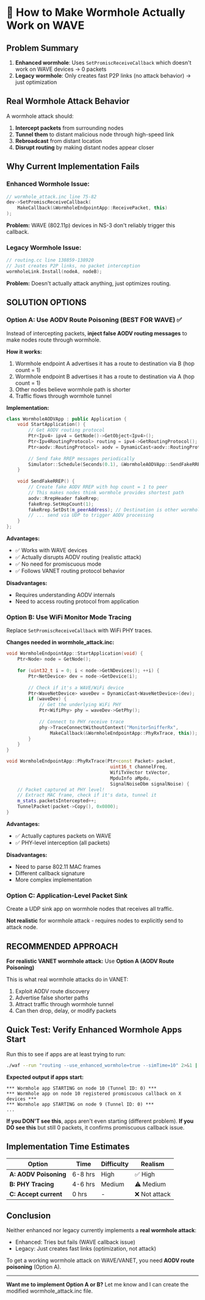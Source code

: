 # 🔧 How to Make Wormhole Actually Work on WAVE

## Problem Summary
1. **Enhanced wormhole**: Uses `SetPromiscReceiveCallback` which doesn't work on WAVE devices → 0 packets
2. **Legacy wormhole**: Only creates fast P2P links (no attack behavior) → just optimization

## Real Wormhole Attack Behavior
A wormhole attack should:
1. **Intercept packets** from surrounding nodes
2. **Tunnel them** to distant malicious node through high-speed link  
3. **Rebroadcast** from distant location
4. **Disrupt routing** by making distant nodes appear closer

## Why Current Implementation Fails

### Enhanced Wormhole Issue:
```cpp
// wormhole_attack.inc line 75-82
dev->SetPromiscReceiveCallback(
    MakeCallback(&WormholeEndpointApp::ReceivePacket, this)
);
```
**Problem:** WAVE (802.11p) devices in NS-3 don't reliably trigger this callback.

### Legacy Wormhole Issue:
```cpp
// routing.cc line 138859-138920
// Just creates P2P links, no packet interception
wormholeLink.Install(nodeA, nodeB);
```
**Problem:** Doesn't actually attack anything, just optimizes routing.

## SOLUTION OPTIONS

### Option A: Use AODV Route Poisoning (BEST FOR WAVE) ✅

Instead of intercepting packets, **inject false AODV routing messages** to make nodes route through wormhole.

**How it works:**
1. Wormhole endpoint A advertises it has a route to destination via B (hop count = 1)
2. Wormhole endpoint B advertises it has a route to destination via A (hop count = 1)  
3. Other nodes believe wormhole path is shorter
4. Traffic flows through wormhole tunnel

**Implementation:**
```cpp
class WormholeAODVApp : public Application {
    void StartApplication() {
        // Get AODV routing protocol
        Ptr<Ipv4> ipv4 = GetNode()->GetObject<Ipv4>();
        Ptr<Ipv4RoutingProtocol> routing = ipv4->GetRoutingProtocol();
        Ptr<aodv::RoutingProtocol> aodv = DynamicCast<aodv::RoutingProtocol>(routing);
        
        // Send fake RREP messages periodically
        Simulator::Schedule(Seconds(0.1), &WormholeAODVApp::SendFakeRREP, this);
    }
    
    void SendFakeRREP() {
        // Create fake AODV RREP with hop count = 1 to peer
        // This makes nodes think wormhole provides shortest path
        aodv::RrepHeader fakeRrep;
        fakeRrep.SetHopCount(1);
        fakeRrep.SetDst(m_peerAddress); // Destination is other wormhole endpoint
        // ... send via UDP to trigger AODV processing
    }
};
```

**Advantages:**
- ✅ Works with WAVE devices
- ✅ Actually disrupts AODV routing (realistic attack)
- ✅ No need for promiscuous mode
- ✅ Follows VANET routing protocol behavior

**Disadvantages:**
- Requires understanding AODV internals
- Need to access routing protocol from application

### Option B: Use WiFi Monitor Mode Tracing

Replace `SetPromiscReceiveCallback` with WiFi PHY traces.

**Changes needed in wormhole_attack.inc:**
```cpp
void WormholeEndpointApp::StartApplication(void) {
    Ptr<Node> node = GetNode();
    
    for (uint32_t i = 0; i < node->GetNDevices(); ++i) {
        Ptr<NetDevice> dev = node->GetDevice(i);
        
        // Check if it's a WAVE/WiFi device
        Ptr<WaveNetDevice> waveDev = DynamicCast<WaveNetDevice>(dev);
        if (waveDev) {
            // Get the underlying WiFi PHY
            Ptr<WifiPhy> phy = waveDev->GetPhy();
            
            // Connect to PHY receive trace
            phy->TraceConnectWithoutContext("MonitorSnifferRx",
                MakeCallback(&WormholeEndpointApp::PhyRxTrace, this));
        }
    }
}

void WormholeEndpointApp::PhyRxTrace(Ptr<const Packet> packet,
                                      uint16_t channelFreq,
                                      WifiTxVector txVector,
                                      MpduInfo aMpdu,
                                      SignalNoiseDbm signalNoise) {
    // Packet captured at PHY level!
    // Extract MAC frame, check if it's data, tunnel it
    m_stats.packetsIntercepted++;
    TunnelPacket(packet->Copy(), 0x0800);
}
```

**Advantages:**
- ✅ Actually captures packets on WAVE
- ✅ PHY-level interception (all packets)

**Disadvantages:**
- Need to parse 802.11 MAC frames
- Different callback signature
- More complex implementation

### Option C: Application-Level Packet Sink

Create a UDP sink app on wormhole nodes that receives all traffic.

**Not realistic** for wormhole attack - requires nodes to explicitly send to attack node.

## RECOMMENDED APPROACH

**For realistic VANET wormhole attack:** Use **Option A (AODV Route Poisoning)**

This is what real wormhole attacks do in VANET:
1. Exploit AODV route discovery
2. Advertise false shorter paths
3. Attract traffic through wormhole tunnel
4. Can then drop, delay, or modify packets

## Quick Test: Verify Enhanced Wormhole Apps Start

Run this to see if apps are at least trying to run:

```bash
./waf --run "routing --use_enhanced_wormhole=true --simTime=10" 2>&1 | grep "Wormhole app"
```

**Expected output if apps start:**
```
*** Wormhole app STARTING on node 10 (Tunnel ID: 0) ***
*** Wormhole app on node 10 registered promiscuous callback on X devices ***
*** Wormhole app STARTING on node 9 (Tunnel ID: 0) ***
...
```

**If you DON'T see this**, apps aren't even starting (different problem).
**If you DO see this** but still 0 packets, it confirms promiscuous callback issue.

## Implementation Time Estimates

| Option | Time | Difficulty | Realism |
|--------|------|-----------|---------|
| **A: AODV Poisoning** | 6-8 hrs | High | ✅ High |
| **B: PHY Tracing** | 4-6 hrs | Medium | ⚠️ Medium |
| **C: Accept current** | 0 hrs | - | ❌ Not attack |

## Conclusion

Neither enhanced nor legacy currently implements a **real wormhole attack**:
- Enhanced: Tries but fails (WAVE callback issue)
- Legacy: Just creates fast links (optimization, not attack)

To get a working wormhole attack on WAVE/VANET, you need **AODV route poisoning** (Option A).

---

**Want me to implement Option A or B?** Let me know and I can create the modified wormhole_attack.inc file.
